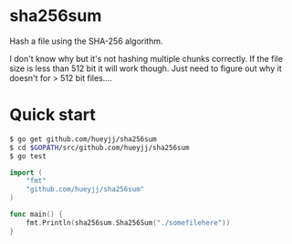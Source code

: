 # sha256sum
Hash a file using the SHA-256 algorithm.

I don't know why but it's not hashing multiple chunks correctly. If the file size is less than 512 bit it will work though. 
Just need to figure out why it doesn't for > 512 bit files....

# Quick start
```bash
$ go get github.com/hueyjj/sha256sum
$ cd $GOPATH/src/github.com/hueyjj/sha256sum
$ go test
```
```go
import (
    "fmt"
    "github.com/hueyjj/sha256sum"
)

func main() {
    fmt.Println(sha256sum.Sha256Sum("./somefilehere"))
}
```